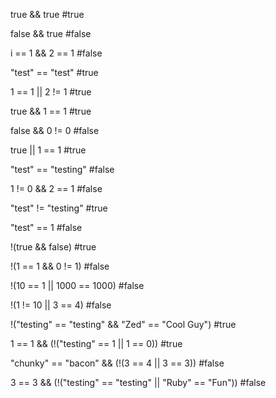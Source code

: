 
true && true
#true

false && true
#false

i == 1 && 2 == 1
#false

"test" == "test"
#true

1 == 1 || 2 != 1
#true

true && 1 == 1
#true

false && 0 != 0
#false

true || 1 == 1
#true

"test" == "testing"
#false

1 != 0 && 2 == 1
#false

"test" != "testing"
#true

"test" == 1
#false

!(true && false)
#true

!(1 == 1 && 0 != 1)
#false

!(10 == 1 || 1000 == 1000)
#false

!(1 != 10 || 3 == 4)
#false

!("testing" == "testing" && "Zed" == "Cool Guy")
#true

1 == 1 && (!("testing" == 1 || 1 == 0))
#true

"chunky" == "bacon" && (!(3 == 4 || 3 == 3))
#false

3 == 3 && (!("testing" == "testing" || "Ruby" == "Fun"))
#false
